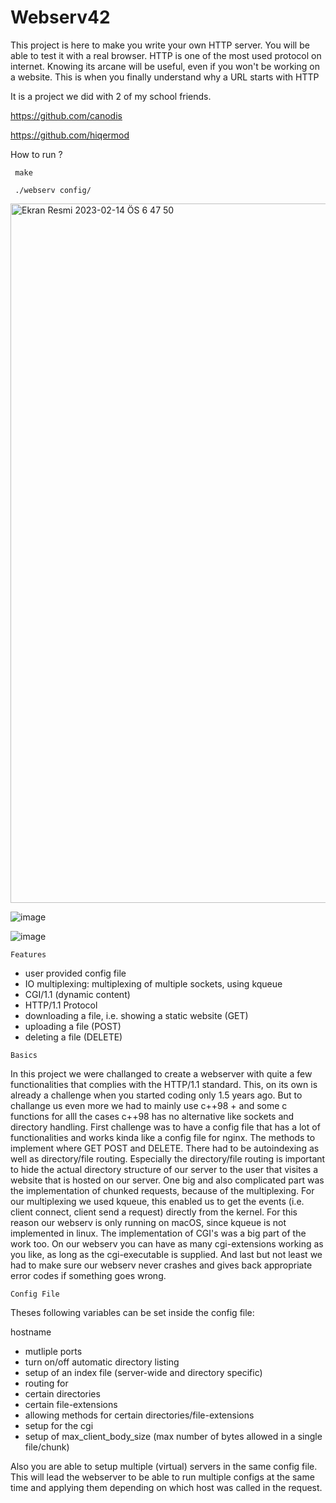 # Webserv42
This project is here to make you write your own HTTP server. You will be able to test it with a real browser. HTTP is one of the most used protocol on internet. Knowing its arcane will be useful, even if you won't be working on a website. 
This is when you finally understand why a URL starts
with HTTP

It is a project we did with 2 of my school friends.

https://github.com/canodis

https://github.com/hiqermod

How to run ?

```  make ``` 

```  ./webserv config/ ``` 

<img width="1119" alt="Ekran Resmi 2023-02-14 ÖS 6 47 50" src="https://user-images.githubusercontent.com/94300378/218787732-3d25853c-ab1b-4231-9794-536e29fac50c.png">



![image](https://user-images.githubusercontent.com/94300378/215287887-7654f9b8-c402-4602-96f3-c3bc15b78a78.png)

![image](https://user-images.githubusercontent.com/94300378/215287977-48975401-eb59-4cd2-897c-50ccf301805e.png)


```Features```

- user provided config file
- IO multiplexing: multiplexing of multiple sockets, using kqueue
- CGI/1.1 (dynamic content)
- HTTP/1.1 Protocol
- downloading a file, i.e. showing a static website (GET)
- uploading a file (POST)
- deleting a file (DELETE)

```Basics```

In this project we were challanged to create a webserver with quite a few functionalities that complies with the HTTP/1.1 standard.
This, on its own is already a challenge when you started coding only 1.5 years ago.
But to challange us even more we had to mainly use c++98 + and some c functions for alll the cases c++98 has no alternative like sockets and directory handling.
First challenge was to have a config file that has a lot of functionalities and works kinda like a config file for nginx.
The methods to implement where GET POST and DELETE.
There had to be autoindexing as well as directory/file routing. Especially the directory/file routing is important to hide the actual directory structure of our server to the user that visites a website that is hosted on our server.
One big and also complicated part was the implementation of chunked requests, because of the multiplexing.
For our multiplexing we used kqueue, this enabled us to get the events (i.e. client connect, client send a request) directly from the kernel.
For this reason our webserv is only running on macOS, since kqueue is not implemented in linux.
The implementation of CGI's was a big part of the work too. On our webserv you can have as many cgi-extensions working as you like, as long as the cgi-executable is supplied.
And last but not least we had to make sure our webserv never crashes and gives back appropriate error codes if something goes wrong.

```Config File```

Theses following variables can be set inside the config file:

hostname

- mutliple ports
- turn on/off automatic directory listing
- setup of an index file (server-wide and directory specific)
- routing for
- certain directories
- certain file-extensions
- allowing methods for certain directories/file-extensions
- setup for the cgi
- setup of max_client_body_size (max number of bytes allowed in a single file/chunk)

Also you are able to setup multiple (virtual) servers in the same config file.
This will lead the webserver to be able to run multiple configs at the same time and applying them depending on which host was called in the request.

